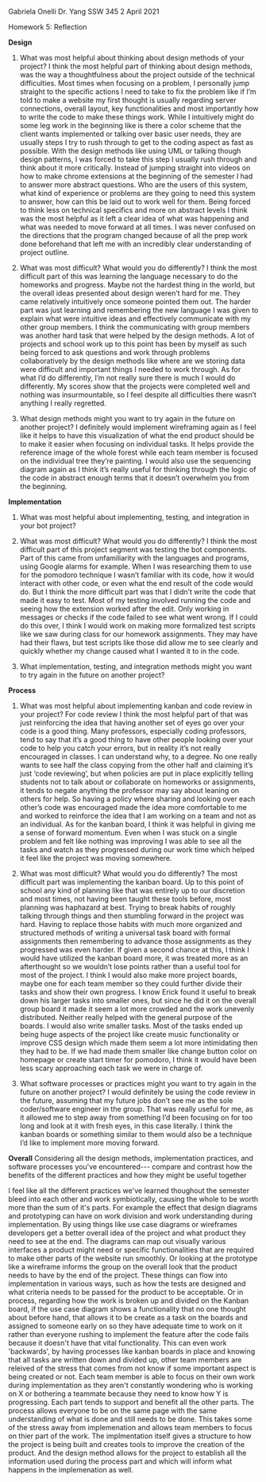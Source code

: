 Gabriela Onelli
Dr. Yang
SSW 345
2 April 2021

Homework 5: Reflection

**Design**
1. What was most helpful about thinking about design methods of your project?
I think the most helpful part of thinking about design methods, was the way a thoughtfulness about the project outside of the technical difficulties. 
Most times when focusing on a problem, I personally jump straight to the specific actions I need to take to fix the problem like if I’m told to make a website my first 
thought is usually regarding server connections, overall layout, key functionalities and most importantly how to write the code to make these things work. 
While I intuitively might do some leg work in the beginning like is there a color scheme that the client wants implemented or talking over basic user needs, 
they are usually steps I try to rush through to get to the coding aspect as fast as possible. With the design methods like using UML or talking though design patterns, 
I was forced to take this step I usually rush through and think about it more critically. Instead of jumping straight into videos on how to make chrome extensions at 
the beginning of the semester I had to answer more abstract questions. Who are the users of this system, what kind of experience or problems are they going to need this system 
to answer, how can this be laid out to work well for them. Being forced to think less on technical specifics and more on abstract levels I think was the most helpful as it
left a clear idea of what was happening and what was needed to move forward at all times. I was never confused on the directions that the program changed because of all 
the prep work done beforehand that left me with an incredibly clear understanding of project outline.

2. What was most difficult? What would you do differently?
I think the most difficult part of this was learning the language necessary to do the homeworks and progress. Maybe not the hardest thing in the world, but the overall ideas 
presented about design weren’t hard for me. They came relatively intuitively once someone pointed them out. The harder part was just learning and remembering the new language 
I was given to explain what were intuitive ideas and effectively communicate with my other group members. I think the communicating with group members was another hard task that
were helped by the design methods. A lot of projects and school work up to this point has been by myself as such being forced to ask questions and work through problems 
collaboratively by the design methods like where are we storing data were difficult and important things I needed to work through. As for what I’d do differently, 
I’m not really sure there is much I would do differently. My scores show that the projects were completed well and nothing was insurmountable, 
so I feel despite all difficulties there wasn’t anything I really regretted.

3. What design methods might you want to try again in the future on another project?
I definitely would implement wireframing again as I feel like it helps to have this visualization of what the end product should be to make it easier when focusing on 
individual tasks. It helps provide the reference image of the whole forest while each team member is focused on the individual tree they’re painting. 
I would also use the sequencing diagram again as I think it’s really useful for thinking through the logic of the code in abstract enough terms that it doesn’t overwhelm you 
from the beginning. 

**Implementation**
1. What was most helpful about implementing, testing, and integration in your bot project?
 
 
2. What was most difficult? What would you do differently?
I think the most difficult part of this project segment was testing the bot components. Part of this came from unfamiliarity with the languages and programs, 
using Google alarms for example. When I was researching them to use for the pomodoro technique I wasn’t familiar with its code, how it would interact with other code, 
or even what the end result of the code would do. But I think the more difficult part was that I didn’t write the code that made it easy to test. 
Most of my testing involved running the code and seeing how the extension worked after the edit. Only working in messages or checks if the code failed to see what went wrong.
If I could do this over, I think I would work on making more formalized test scripts like we saw during class for our homework assignments. They may have had their flaws, 
but test scripts like those did allow me to see clearly and quickly whether my change caused what I wanted it to in the code.

3. What implementation, testing, and integration methods might you want to try again in the future on another project?



**Process**
1. What was most helpful about implementing kanban and code review in your project?
For code review I think the most helpful part of that was just reinforcing the idea that having another set of eyes go over your code is a good thing.
Many professors, especially coding professors, tend to say that it’s a good thing to have other people looking over your code to help you catch your errors, 
but in reality it’s not really encouraged in classes. I can understand why, to a degree. No one really wants to see half the class copying from the other half and 
claiming it’s just ‘code reviewing’, but when policies are put in place explicitly telling students not to talk about or collaborate on homeworks or assignments, 
it tends to negate anything the professor may say about leaning on others for help. So having a policy where sharing and looking over each other’s code was encouraged
made the idea more comfortable to me and worked to reinforce the idea that I am working on a team and not as an individual. As for the kanban board,
I think it was helpful in giving me a sense of forward momentum. Even when I was stuck on a single problem and felt like nothing was improving I was able to see all the tasks 
and watch as they progressed during our work time which helped it feel like the project was moving somewhere. 

2. What was most difficult? What would you do differently?
The most difficult part was implementing the kanban board. Up to this point of school any kind of planning like that was entirely up to our discretion and most times,
not having been taught these tools before, most planning was haphazard at best. Trying to break habits of roughly talking through things and then stumbling forward in the 
project was hard. Having to replace those habits with much more organized and structured methods of writing a universal task board with formal assignments then remembering
to advance those assignments as they progressed was even harder. If given a second chance at this, I think I would have utilized the kanban board more, it was treated more 
as an afterthought so we wouldn’t lose points rather than a useful tool for most of the project. I think I would also make more project boards, 
maybe one for each team member so they could further divide their tasks and show their own progress. I know Erick found it useful to break down his larger tasks into 
smaller ones, but since he did it on the overall group board it made it seem a lot more crowded and the work unevenly distributed. Neither really helped with the general 
purpose of the boards. I would also write smaller tasks. Most of the tasks ended up being huge aspects of the project like create music functionality or 
improve CSS design which made them seem a lot more intimidating then they had to be. If we had made them smaller like change button color on homepage or 
create start timer for pomodoro, I think it would have been less scary approaching each task we were in charge of.

3. What software processes or practices might you want to try again in the future on another project?
I would definitely be using the code review in the future, assuming that my future jobs don’t see me as the sole coder/software engineer in the group.
That was really useful for me, as it allowed me to step away from something I’d been focusing on for too long and look at it with fresh eyes, in this case literally. 
I think the kanban boards or something similar to them would also be a technique I’d like to implement more moving forward.


**Overall**
Considering all the design methods, implementation practices, and software processes you've encountered---
compare and contrast how the benefits of the different practices and how they might be useful together

I feel like all the different practices we've learned thoughout the semester bleed into each other and work symbiotically, causing the whole to be worth more than the sum of 
it's parts. For example the effect that design diagrams and prototyping can have on work division and work understanding during implementation. By using things like use 
case diagrams or wireframes developers get a better overall idea of the project and what product they need to see at the end. The diagrams can map out visually various 
interfaces a product might need or specific functionalities that are required to make other parts of the website run smoothly. Or looking at the prototype like a wireframe 
informs the group on the overall look that the product needs to have by the end of the project. These things can flow into implementation in various ways, such as how the tests
are designed and what criteria needs to be passed for the product to be acceptable. Or in process, regarding how the work is broken up and divided on the Kanban board, if the 
use case diagram shows a functionality that no one thought about before hand, that allows it to be create as a task on the boards and assigned 
to someone early on so they have adequate time to work on it rather than everyone rushing to implement the feature after the code fails because it doesn't have that 
vital functionality. This can even work 'backwards', by having processes like kanban boards in place and knowing that all tasks are written down and divided up, other team
members are releived of the stress that comes from not know if some important aspect is being created or not. Each team member is able to focus on their own work during 
implementation as they aren't constantly wondering who is working on X or bothering a teammate because they need to know how Y is progressing. 
Each part tends to support and benefit all the other parts. The process allows everyone to be on the same page with the same understanding of what is done and still needs to
be done. This takes some of the stress away from implemenation and allows team members to focus on thier part of the work. The implmentation itself gives a structure to how 
the project is being built and creates tools to improve the creation of the product. And the design method allows for the project to establish all the information used during
the process part and which will inform what happens in the implemenation as well. 
